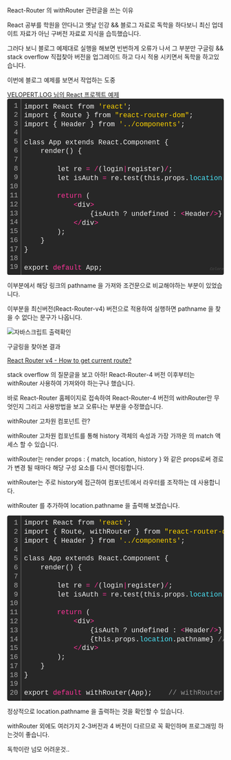 <div class="box">
  <div class="small-title">React-Router 의 withRouter 관련글을 쓰는 이유</div>
  <p>React 공부를 학원을 안다니고 옛날 인강 && 블로그 자료로 독학을 하다보니 최신 업데이트 자료가 아닌 구버전 자료로 지식을 습득했습니다.</p>
  <p>그러다 보니 블로그 예제대로 실행을 해보면 빈번하게 오류가 나서 그 부분만 구글링 && stack overflow 직접찾아 버전을 업그레이드 하고 다시 적용 시키면서 독학을 하고있습니다.</p>
  <p>이번에 블로그 예제를 보면서 작업하는 도중</p>
  <div class="pro-txt">
    <a href="https://velopert.com/1954" target="_balnk">VELOPERT.LOG 님의 React 프로젝트 예제</a>
  </div>
  <div class="colorscripter-code" style="color:#f0f0f0; font-family:Consolas, 'Liberation Mono', Menlo, Courier, monospace !important; position:relative !important; overflow:auto"><table class="colorscripter-code-table" style="margin:0; padding:0; border:none; background-color:#272727; border-radius:4px;" cellspacing="0" cellpadding="0"><tr><td style="padding:6px; border-right:2px solid #4f4f4f"><div style="margin:0; padding:0; word-break:normal; text-align:right; color:#aaa; font-family:Consolas, 'Liberation Mono', Menlo, Courier, monospace !important; line-height:130%"><div style="line-height:130%">1</div><div style="line-height:130%">2</div><div style="line-height:130%">3</div><div style="line-height:130%">4</div><div style="line-height:130%">5</div><div style="line-height:130%">6</div><div style="line-height:130%">7</div><div style="line-height:130%">8</div><div style="line-height:130%">9</div><div style="line-height:130%">10</div><div style="line-height:130%">11</div><div style="line-height:130%">12</div><div style="line-height:130%">13</div><div style="line-height:130%">14</div><div style="line-height:130%">15</div><div style="line-height:130%">16</div><div style="line-height:130%">17</div><div style="line-height:130%">18</div><div style="line-height:130%">19</div></div></td><td style="padding:6px 0"><div style="margin:0; padding:0; color:#f0f0f0; font-family:Consolas, 'Liberation Mono', Menlo, Courier, monospace !important; line-height:130%"><div style="padding:0 6px; white-space:pre; line-height:130%">import&nbsp;React&nbsp;from&nbsp;<span style="color:#ffd500">'react'</span>;</div><div style="padding:0 6px; white-space:pre; line-height:130%">import&nbsp;{&nbsp;Route&nbsp;}&nbsp;from&nbsp;<span style="color:#ffd500">"react-router-dom"</span>;</div><div style="padding:0 6px; white-space:pre; line-height:130%">import&nbsp;{&nbsp;Header&nbsp;}&nbsp;from&nbsp;<span style="color:#ffd500">'../components'</span>;</div><div style="padding:0 6px; white-space:pre; line-height:130%">&nbsp;</div><div style="padding:0 6px; white-space:pre; line-height:130%">class&nbsp;App&nbsp;extends&nbsp;React.Component&nbsp;{</div><div style="padding:0 6px; white-space:pre; line-height:130%">&nbsp;&nbsp;&nbsp;&nbsp;render()&nbsp;{</div><div style="padding:0 6px; white-space:pre; line-height:130%">&nbsp;</div><div style="padding:0 6px; white-space:pre; line-height:130%">&nbsp;&nbsp;&nbsp;&nbsp;&nbsp;&nbsp;&nbsp;&nbsp;let&nbsp;re&nbsp;<span style="color:#0086b3"></span><span style="color:#ff3399">=</span>&nbsp;<span style="color:#0086b3"></span><span style="color:#ff3399">/</span>(login<span style="color:#0086b3"></span><span style="color:#ff3399">|</span>register)<span style="color:#0086b3"></span><span style="color:#ff3399">/</span>;</div><div style="padding:0 6px; white-space:pre; line-height:130%">&nbsp;&nbsp;&nbsp;&nbsp;&nbsp;&nbsp;&nbsp;&nbsp;let&nbsp;isAuth&nbsp;<span style="color:#0086b3"></span><span style="color:#ff3399">=</span>&nbsp;re.test(this.props.<span style="color:#4be6fa">location</span>.pathname);</div><div style="padding:0 6px; white-space:pre; line-height:130%">&nbsp;</div><div style="padding:0 6px; white-space:pre; line-height:130%">&nbsp;&nbsp;&nbsp;&nbsp;&nbsp;&nbsp;&nbsp;&nbsp;<span style="color:#ff3399">return</span>&nbsp;(</div><div style="padding:0 6px; white-space:pre; line-height:130%">&nbsp;&nbsp;&nbsp;&nbsp;&nbsp;&nbsp;&nbsp;&nbsp;&nbsp;&nbsp;&nbsp;&nbsp;<span style="color:#0086b3"></span><span style="color:#ff3399">&lt;</span>div<span style="color:#0086b3"></span><span style="color:#ff3399">&gt;</span></div><div style="padding:0 6px; white-space:pre; line-height:130%">&nbsp;&nbsp;&nbsp;&nbsp;&nbsp;&nbsp;&nbsp;&nbsp;&nbsp;&nbsp;&nbsp;&nbsp;&nbsp;&nbsp;&nbsp;&nbsp;{isAuth&nbsp;?&nbsp;undefined&nbsp;:&nbsp;<span style="color:#0086b3"></span><span style="color:#ff3399">&lt;</span>Header<span style="color:#0086b3"></span><span style="color:#ff3399">/</span><span style="color:#0086b3"></span><span style="color:#ff3399">&gt;</span>}</div><div style="padding:0 6px; white-space:pre; line-height:130%">&nbsp;&nbsp;&nbsp;&nbsp;&nbsp;&nbsp;&nbsp;&nbsp;&nbsp;&nbsp;&nbsp;&nbsp;<span style="color:#0086b3"></span><span style="color:#ff3399">&lt;</span><span style="color:#0086b3"></span><span style="color:#ff3399">/</span>div<span style="color:#0086b3"></span><span style="color:#ff3399">&gt;</span></div><div style="padding:0 6px; white-space:pre; line-height:130%">&nbsp;&nbsp;&nbsp;&nbsp;&nbsp;&nbsp;&nbsp;&nbsp;);</div><div style="padding:0 6px; white-space:pre; line-height:130%">&nbsp;&nbsp;&nbsp;&nbsp;}</div><div style="padding:0 6px; white-space:pre; line-height:130%">}</div><div style="padding:0 6px; white-space:pre; line-height:130%">&nbsp;</div><div style="padding:0 6px; white-space:pre; line-height:130%">export&nbsp;<span style="color:#ff3399">default</span>&nbsp;App;</div></div><div style="text-align:right; margin-top:-13px; margin-right:5px; font-size:9px; font-style:italic"><a href="http://colorscripter.com/info#e" target="_blank" style="color:#4f4f4f; text-decoration:none">Colored by Color Scripter</a></div></td><td style="vertical-align:bottom; padding:0 2px 4px 0"><a href="http://colorscripter.com/info#e" target="_blank" style="text-decoration:none; color:white"><span style="font-size:9px; word-break:normal; background-color:#4f4f4f; color:white; border-radius:10px; padding:1px">cs</span></a></td></tr></table></div>
  <p>이부분에서 해당 링크의 pathname 을 가져와 조건문으로 비교해야하는 부분이 있었습니다.</p>
  <p>이부분을 최신버전(React-Router-v4) 버전으로 적용하여 실행하면 pathname 을 찾을 수 없다는 문구가 나옵니다.</p>
  <div class="img-box">
    <img src="{{ site.baseurl }}/static/img/post/2019-1-18-1.png" alt="자바스크립트 출력확인" />
  </div>
  <p>구글링을 찾아본 결과</p>
  <div class="pro-txt">
    <a href="https://stackoverflow.com/questions/42253277/react-router-v4-how-to-get-current-route" target="_balnk">
      React Router v4 - How to get current route?
    </a>
  </div>
  <p>stack overflow 의 질문글을 보고 아하! React-Router-4 버전 이후부터는 withRouter 사용하여 가져와야 하는구나 했습니다.</p>
  <p>바로 React-Router 홈페이지로 접속하여 React-Router-4 버전의 withRouter란 무엇인지 그리고 사용방법을 보고 오류나는 부분을 수정했습니다.</p>
</div>

<div class="box">
  <div class="small-title">withRouter 고차원 컴포넌트 란?</div>
  <p>withRouter 고차원 컴포넌트를 통해 history 객체의 속성과 가장 가까운 <Route> 의 match 액세스 할 수 있습니다.</p>
  <p>withRouter는 <Route> render props : { match, location, history } 와 같은 props로써 경로가 변경 될 때마다 해당 구성 요소를 다시 렌더링합니다.</p>
  <p>withRouter는 주로 history에 접근하여 컴포넌트에서 라우터를 조작하는 데 사용합니다.</p>
</div>

<div class="box">
  <p>withRouter 를 추가하여 location.pathname 을 출력해 보겠습니다.</p>
  <div class="colorscripter-code" style="color:#f0f0f0; font-family:Consolas, 'Liberation Mono', Menlo, Courier, monospace !important; position:relative !important; overflow:auto"><table class="colorscripter-code-table" style="margin:0; padding:0; border:none; background-color:#272727; border-radius:4px;" cellspacing="0" cellpadding="0"><tr><td style="padding:6px; border-right:2px solid #4f4f4f"><div style="margin:0; padding:0; word-break:normal; text-align:right; color:#aaa; font-family:Consolas, 'Liberation Mono', Menlo, Courier, monospace !important; line-height:130%"><div style="line-height:130%">1</div><div style="line-height:130%">2</div><div style="line-height:130%">3</div><div style="line-height:130%">4</div><div style="line-height:130%">5</div><div style="line-height:130%">6</div><div style="line-height:130%">7</div><div style="line-height:130%">8</div><div style="line-height:130%">9</div><div style="line-height:130%">10</div><div style="line-height:130%">11</div><div style="line-height:130%">12</div><div style="line-height:130%">13</div><div style="line-height:130%">14</div><div style="line-height:130%">15</div><div style="line-height:130%">16</div><div style="line-height:130%">17</div><div style="line-height:130%">18</div><div style="line-height:130%">19</div><div style="line-height:130%">20</div></div></td><td style="padding:6px 0"><div style="margin:0; padding:0; color:#f0f0f0; font-family:Consolas, 'Liberation Mono', Menlo, Courier, monospace !important; line-height:130%"><div style="padding:0 6px; white-space:pre; line-height:130%">import&nbsp;React&nbsp;from&nbsp;<span style="color:#ffd500">'react'</span>;</div><div style="padding:0 6px; white-space:pre; line-height:130%">import&nbsp;{&nbsp;Route,&nbsp;withRouter&nbsp;}&nbsp;from&nbsp;<span style="color:#ffd500">"react-router-dom"</span>;&nbsp;&nbsp;&nbsp;&nbsp;<span style="color:#999999">//&nbsp;withRouter&nbsp;를&nbsp;추가</span></div><div style="padding:0 6px; white-space:pre; line-height:130%">import&nbsp;{&nbsp;Header&nbsp;}&nbsp;from&nbsp;<span style="color:#ffd500">'../components'</span>;</div><div style="padding:0 6px; white-space:pre; line-height:130%">&nbsp;</div><div style="padding:0 6px; white-space:pre; line-height:130%">class&nbsp;App&nbsp;extends&nbsp;React.Component&nbsp;{</div><div style="padding:0 6px; white-space:pre; line-height:130%">&nbsp;&nbsp;&nbsp;&nbsp;render()&nbsp;{</div><div style="padding:0 6px; white-space:pre; line-height:130%">&nbsp;</div><div style="padding:0 6px; white-space:pre; line-height:130%">&nbsp;&nbsp;&nbsp;&nbsp;&nbsp;&nbsp;&nbsp;&nbsp;let&nbsp;re&nbsp;<span style="color:#0086b3"></span><span style="color:#ff3399">=</span>&nbsp;<span style="color:#0086b3"></span><span style="color:#ff3399">/</span>(login<span style="color:#0086b3"></span><span style="color:#ff3399">|</span>register)<span style="color:#0086b3"></span><span style="color:#ff3399">/</span>;</div><div style="padding:0 6px; white-space:pre; line-height:130%">&nbsp;&nbsp;&nbsp;&nbsp;&nbsp;&nbsp;&nbsp;&nbsp;let&nbsp;isAuth&nbsp;<span style="color:#0086b3"></span><span style="color:#ff3399">=</span>&nbsp;re.test(this.props.<span style="color:#4be6fa">location</span>.pathname);</div><div style="padding:0 6px; white-space:pre; line-height:130%">&nbsp;</div><div style="padding:0 6px; white-space:pre; line-height:130%">&nbsp;&nbsp;&nbsp;&nbsp;&nbsp;&nbsp;&nbsp;&nbsp;<span style="color:#ff3399">return</span>&nbsp;(</div><div style="padding:0 6px; white-space:pre; line-height:130%">&nbsp;&nbsp;&nbsp;&nbsp;&nbsp;&nbsp;&nbsp;&nbsp;&nbsp;&nbsp;&nbsp;&nbsp;<span style="color:#0086b3"></span><span style="color:#ff3399">&lt;</span>div<span style="color:#0086b3"></span><span style="color:#ff3399">&gt;</span></div><div style="padding:0 6px; white-space:pre; line-height:130%">&nbsp;&nbsp;&nbsp;&nbsp;&nbsp;&nbsp;&nbsp;&nbsp;&nbsp;&nbsp;&nbsp;&nbsp;&nbsp;&nbsp;&nbsp;&nbsp;{isAuth&nbsp;?&nbsp;undefined&nbsp;:&nbsp;<span style="color:#0086b3"></span><span style="color:#ff3399">&lt;</span>Header<span style="color:#0086b3"></span><span style="color:#ff3399">/</span><span style="color:#0086b3"></span><span style="color:#ff3399">&gt;</span>}</div><div style="padding:0 6px; white-space:pre; line-height:130%">&nbsp;&nbsp;&nbsp;&nbsp;&nbsp;&nbsp;&nbsp;&nbsp;&nbsp;&nbsp;&nbsp;&nbsp;&nbsp;&nbsp;&nbsp;&nbsp;{this.props.<span style="color:#4be6fa">location</span>.pathname}&nbsp;<span style="color:#999999">//&nbsp;정상적으로&nbsp;pathname&nbsp;을&nbsp;출력하는것을&nbsp;확인할&nbsp;수&nbsp;있습니다.</span></div><div style="padding:0 6px; white-space:pre; line-height:130%">&nbsp;&nbsp;&nbsp;&nbsp;&nbsp;&nbsp;&nbsp;&nbsp;&nbsp;&nbsp;&nbsp;&nbsp;<span style="color:#0086b3"></span><span style="color:#ff3399">&lt;</span><span style="color:#0086b3"></span><span style="color:#ff3399">/</span>div<span style="color:#0086b3"></span><span style="color:#ff3399">&gt;</span></div><div style="padding:0 6px; white-space:pre; line-height:130%">&nbsp;&nbsp;&nbsp;&nbsp;&nbsp;&nbsp;&nbsp;&nbsp;);</div><div style="padding:0 6px; white-space:pre; line-height:130%">&nbsp;&nbsp;&nbsp;&nbsp;}</div><div style="padding:0 6px; white-space:pre; line-height:130%">}</div><div style="padding:0 6px; white-space:pre; line-height:130%">&nbsp;</div><div style="padding:0 6px; white-space:pre; line-height:130%">export&nbsp;<span style="color:#ff3399">default</span>&nbsp;withRouter(App);&nbsp;&nbsp;&nbsp;&nbsp;<span style="color:#999999">//&nbsp;withRouter&nbsp;를&nbsp;추가</span></div></div></td><td style="vertical-align:bottom; padding:0 2px 4px 0"><a href="http://colorscripter.com/info#e" target="_blank" style="text-decoration:none; color:white"><span style="font-size:9px; word-break:normal; background-color:#4f4f4f; color:white; border-radius:10px; padding:1px">cs</span></a></td></tr></table></div>
  <p>정상적으로 location.pathname 을 출력하는 것을 확인할 수 있습니다.</p>
  <p>withRouter 외에도 여러가지 2-3버전과 4 버전이 다르므로 꼭 확인하며 프로그래밍 하는것이 좋습니다.</p>
  <p>독학이란 넘모 어려운것..</p>
</div>

